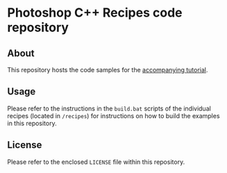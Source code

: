 # Photoshop C++ Recipes code repository #

## About ##

This repository hosts the code samples for the [accompanying tutorial](https://sonictk.github.io/ps_cpp_recipes/).

## Usage ##

Please refer to the instructions in the `build.bat` scripts of the
individual recipes (located in `/recipes`) for instructions on how to
build the examples in this repository.

## License ##

Please refer to the enclosed `LICENSE` file within this repository.

